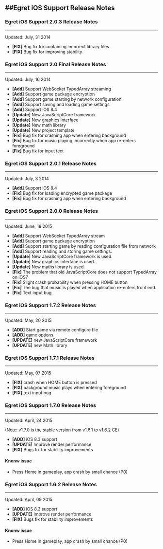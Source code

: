 ##Egret iOS Support Release Notes
---

### Egret iOS Support 2.0.3 Release Notes
---
Updated: July, 31 2014

- **[FIX]** Bug fix for containing incorrect library files
- **[FIX]** Bug fix for improving stability

### Egret iOS Support 2.0 Final Release Notes
---
Updated: July, 16 2014

- **[Add]** Support WebSocket TypedArray streaming
- **[Add]** Support game package encryption
- **[Add]** Support game starting by network configuration
- **[Add]** Support saving and loading game settings
- **[Add]** Support iOS 8.4
- **[Update]** New JavaScriptCore framework
- **[Update]** New graphics interface
- **[Update]** New math library
- **[Update]** New project template
- **[Fix]** Bug fix for crashing app when entering background
- **[Fix]** Bug fix for music playing incorrectly when app re-enters foreground
- **[Fix]** Bug fix for input text

### Egret iOS Support 2.0.1 Release Notes
---
Updated: July, 3 2014

- **[Add]** Support iOS 8.4
- **[Fix]** Bug fix for loading encrypted game package
- **[Fix]** Bug fix for crashing app when entering background

### Egret iOS Support 2.0.0 Release Notes
---
Updated: June, 18 2015

- **[Add]** Support WebSocket TypedArray stream
- **[Add]** Support game package encryption 
- **[Add]** Support starting game by reading configuration file from network
- **[Add]** Support reading and storing game settings.
- **[Update]** New JavaScriptCore framework is used.
- **[Update]** New graphics interface is used.
- **[Update]** New maths library is used.
- **[Fix]** The problem that old JavaScriptCore does not support TypedArray on iOS7
- **[Fix]** Slight crash probability when pressing HOME button
- **[Fix]** The bug that music is played when application re-enters front end. 
- **[Fix]** Text input bug
 

### Egret iOS Support 1.7.2 Release Notes
---
Updated: May, 20 2015

- **[ADD]** Start game via remote configure file
- **[ADD]** game options
- **[UPDATE]** new JavaScriptCore framework
- **[UPDATE]** new Math library

### Egret iOS Support 1.7.1 Release Notes
---
Updated: May, 07 2015

- **[FIX]** crash when HOME button is pressed
- **[FIX]** background music plays when entering foreground
- **[FIX]** text input bug

### Egret iOS Support 1.7.0 Release Notes
---
Updated: April, 24 2015

(Note: v1.7.0 is the stable version from v1.6.1 to v1.6.2 CE)

- **[ADD]** iOS 8.3 support
- **[UPDATE]** Improve render performance
- **[FIX]** Bugs fix for stability improvements

#### Knonw issue
- Press Home in gameplay, app crash by small chance (P0)

### Egret iOS Support 1.6.2 Release Notes
---
Updated: April, 09 2015

- **[ADD]** iOS 8.3 support
- **[UPDATE]** Improve render performance
- **[FIX]** Bugs fix for stability improvements

#### Knonw issue
- Press Home in gameplay, app crash by small chance (P0)
